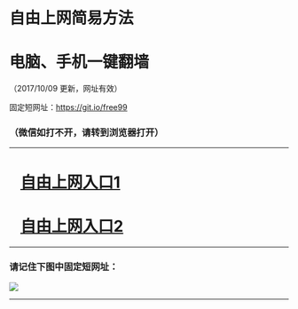 ﻿# 自由上网简易方法

# 电脑、手机一键翻墙

（2017/10/09 更新，网址有效）

固定短网址：https://git.io/free99

### （微信如打不开，请转到浏览器打开）


***





# &nbsp;&nbsp; <a href="http://ft1883618730.fwq-tz-1001.info/fwqtz01.html?t=10090017603 " target="_blank">自由上网入口1</a>
# &nbsp;&nbsp; <a href="http://ft2693917359.fwq-tz-1002.info/fwqtz02.html?t=100900132576 " target="_blank">自由上网入口2</a>
***

### 请记住下图中固定短网址：

<img src="https://s3-us-west-2.amazonaws.com/fwq-1001/yjfq-20170905okok.png" /> 


***

